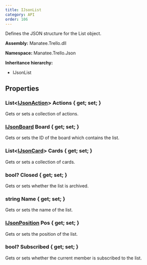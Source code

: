 ```yaml
---
title: IJsonList
category: API
order: 106
---
```


Defines the JSON structure for the List object.

**Assembly:** Manatee.Trello.dll

**Namespace:** Manatee.Trello.Json

**Inheritance hierarchy:**

- IJsonList

## Properties

### List&lt;[IJsonAction](../IJsonAction#ijsonaction)&gt; Actions { get; set; }

Gets or sets a collection of actions.

### [IJsonBoard](../IJsonBoard#ijsonboard) Board { get; set; }

Gets or sets the ID of the board which contains the list.

### List&lt;[IJsonCard](../IJsonCard#ijsoncard)&gt; Cards { get; set; }

Gets or sets a collection of cards.

### bool? Closed { get; set; }

Gets or sets whether the list is archived.

### string Name { get; set; }

Gets or sets the name of the list.

### [IJsonPosition](../IJsonPosition#ijsonposition) Pos { get; set; }

Gets or sets the position of the list.

### bool? Subscribed { get; set; }

Gets or sets whether the current member is subscribed to the list.

